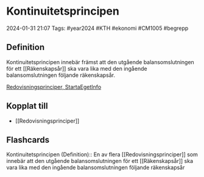 # Kontinuitetsprincipen

2024-01-31 21:07
Tags: #year2024 #KTH #ekonomi #CM1005 #begrepp

## Definition

Kontinuitetsprincipen innebär främst att den utgående balansomslutningen för ett [[Räkenskapsår]] ska vara lika med den ingående balansomslutningen följande räkenskapsår.

[Redovisningsprinciper, StartaEgetInfo](https://www.startaegetinfo.se/redovisningsprinciper)

## Kopplat till

- [[Redovisningsprinciper]]

## Flashcards

Kontinuitetsprincipen (Definition):: En av flera [[Redovisningsprinciper]] som innebär att den utgående balansomslutningen för ett [[Räkenskapsår]] ska vara lika med den ingående balansomslutningen följande räkenskapsår
